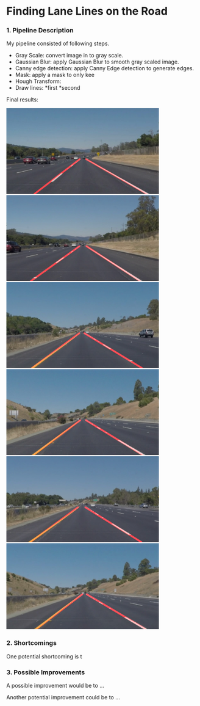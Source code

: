 # **Finding Lane Lines on the Road** 

### 1. Pipeline Description

My pipeline consisted of following steps. 
* Gray Scale: convert image in to gray scale.
* Gaussian Blur: apply Gaussian Blur to smooth gray scaled image.
* Canny edge detection: apply Canny Edge detection to generate edges.
* Mask: apply a mask to only kee
* Hough Transform:
* Draw lines: 
    *first
    *second

Final results:

<img src="test_images_output/solidWhiteCurve.jpg" width="400">
<img src="test_images_output/solidWhiteRight.jpg" width="400">
<img src="test_images_output/solidYellowCurve.jpg" width="400">
<img src="test_images_output/solidYellowCurve2.jpg" width="400">
<img src="test_images_output/solidYellowLeft.jpg" width="400">
<img src="test_images_output/whiteCarLaneSwitch.jpg" width="400">

### 2. Shortcomings

One potential shortcoming is t


### 3. Possible Improvements

A possible improvement would be to ...

Another potential improvement could be to ...
